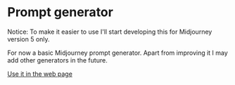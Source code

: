 # Prompt generator

Notice: To make it easier to use I'll start developing this for Midjourney version 5 only.

For now a basic Midjourney prompt generator. Apart from improving it I may add other generators in the future.

[Use it in the web page](https://osvik.github.io/prompt-generators/)
